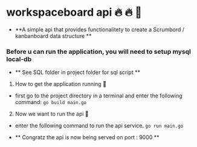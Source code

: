 # workspaceboard api :fire: :fire:  :koala:

* **A simple api that provides functionalitety to create a Scrumbord / kanbanboard data structure **

### Before u can run the application, you will need to setup mysql local-db
* ** See SQL folder in project folder for sql script **

1. How to get the application running :leopard:
- first go to the project directory in a terminal and enter the following command:
`go build main.go`

2. Now we want to run the api :mushroom:
- enter the following command to run the api service.
`go run main.go`

* ** Congratz the api is now being served on port : 9000 ** 
